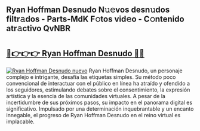## Ryan Hoffman Desnudo N𝚞𝚎vos desn𝚞dos filtr𝚊dos - Parts-MdK F𝚘tos vid𝚎o - C𝚘ntenido atr𝚊ctivo QvNBR

# <h2><a href="http://mbbs3r.tromn.icu/?c=Ryan+Hoffman+Desnudo">🔗👉👉👉 Ryan Hoffman Desnudo 🔗🔗</a></h2>

[![Ryan Hoffman Desnudo nuevo](https://i.imgur.com/pEAQMta.gif)](http://mbbs3r.tromn.icu/?c=Ryan+Hoffman+Desnudo)
Ryan Hoffman Desnudo, un personaje complejo e intrigante, desafía las etiquetas simples. Su método poco convencional de interactuar con el público en línea ha atraído y ofendido a los seguidores, estimulando debates sobre el consentimiento, la expresión artística y la esencia de las comunidades virtuales. A pesar de la incertidumbre de sus próximos pasos, su impacto en el panorama digital es significativo. Impulsado por una determinación inquebrantable y un encanto innegable, el progreso de Ryan Hoffman Desnudo en el reino virtual es implacable.
